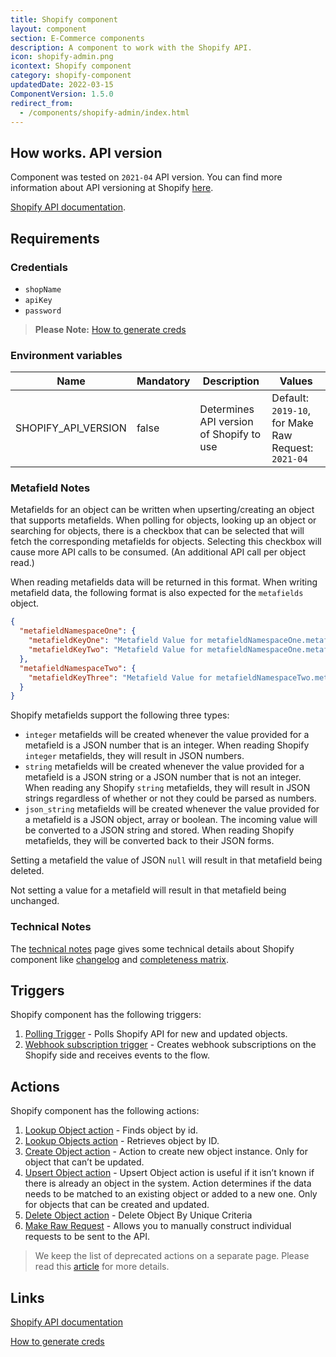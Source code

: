 ```yaml
---
title: Shopify component
layout: component
section: E-Commerce components
description: A component to work with the Shopify API.
icon: shopify-admin.png
icontext: Shopify component
category: shopify-component
updatedDate: 2022-03-15
ComponentVersion: 1.5.0
redirect_from:
  - /components/shopify-admin/index.html
---
```


## How works. API version

Component was tested on `2021-04` API version.
You can find more information about API versioning at Shopify [here](https://help.shopify.com/en/api/versioning).

[Shopify API documentation](https://help.shopify.com/api/reference).

## Requirements

### Credentials

*   `shopName`
*   `apiKey`
*   `password`

> **Please Note:** [How to generate creds](https://shopify.dev/tutorials/authenticate-a-private-app-with-shopify-admin#generate-credentials-from-the-shopify-admin)

### Environment variables

| Name | Mandatory | Description | Values |
|---------------------|-------|------------------------------------------|--------------------|
|SHOPIFY_API_VERSION| false | Determines API version of Shopify to use | Default: `2019-10`, for Make Raw Request: `2021-04` |

### Metafield Notes

Metafields for an object can be written when upserting/creating an object that
supports metafields. When polling for objects, looking up an object or searching
for objects, there is a checkbox that can be selected that will fetch the
corresponding metafields for objects. Selecting this checkbox will cause more
API calls to be consumed. (An additional API call per object read.)

When reading metafields data will be returned in this format. When writing
metafield data, the following format is also expected for the `metafields` object.

```json
{
  "metafieldNamespaceOne": {
    "metafieldKeyOne": "Metafield Value for metafieldNamespaceOne.metafieldKeyOne",
    "metafieldKeyTwo": "Metafield Value for metafieldNamespaceOne.metafieldKeyTwo"
  },
  "metafieldNamespaceTwo": {
    "metafieldKeyThree": "Metafield Value for metafieldNamespaceTwo.metafieldKeyThree"
  }
}
```

Shopify metafields support the following three types:

* `integer`  metafields will be created whenever the value provided for a metafield is a JSON number that is an integer. When reading Shopify `integer` metafields, they will result in JSON numbers.
* `string` metafields will be created whenever the value provided for a metafield is a JSON string or a JSON number that is not an integer. When reading any Shopify `string` metafields, they will result in JSON strings regardless of whether or not they could be parsed as numbers.
* `json_string` metafields will be created whenever the value provided for a metafield is a JSON object, array or boolean. The incoming value will be converted to a JSON string and stored. When reading Shopify metafields, they will be converted back to their JSON forms.

Setting a metafield the value of JSON `null` will result in that metafield being deleted.

Not setting a value for a metafield will result in that metafield being unchanged.

### Technical Notes

The [technical notes](technical-notes) page gives some technical details about
Shopify component like [changelog](technical-notes#changelog) and
[completeness matrix](technical-notes#completeness-matrix).

## Triggers

Shopify component has the following triggers:

1.  [Polling Trigger](triggers#polling-trigger) - Polls Shopify API for new and updated objects.
2.  [Webhook subscription trigger](triggers#webhook-subscription) - Creates webhook subscriptions on the Shopify side and receives events to the flow.

## Actions

Shopify component has the following actions:

1.  [Lookup Object action](actions#lookup-object) - Finds object by id.
2.  [Lookup Objects action](actions#lookup-objects) - Retrieves object by ID.
3.  [Create Object action](actions#create-object) - Action to create new object instance. Only for object that can’t be updated.
4.  [Upsert Object action](actions#upsert-object) - Upsert Object action is useful if it isn’t known if there is already an object in the system. Action determines if the data needs to be matched to an existing object or added to a new one. Only for objects that can be created and updated.
5.  [Delete Object action](actions#delete-object) - Delete Object By Unique Criteria
6.  [Make Raw Request](actions#make-raw-request) - Allows you to manually construct individual requests to be sent to the API.

>We keep the list of deprecated actions on a separate page. Please read this [article](deprecated-actions#table-of-contents) for more details.
## Links

[Shopify API documentation](https://help.shopify.com/api/reference)

[How to generate creds](https://shopify.dev/tutorials/authenticate-a-private-app-with-shopify-admin#generate-credentials-from-the-shopify-admin)
